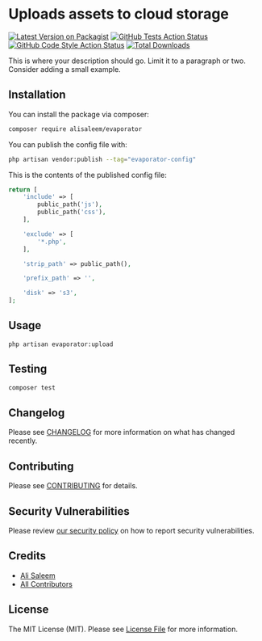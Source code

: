 # Uploads assets to cloud storage

[![Latest Version on Packagist](https://img.shields.io/packagist/v/alisaleem/evaporator.svg?style=flat-square)](https://packagist.org/packages/alisaleem/evaporator)
[![GitHub Tests Action Status](https://img.shields.io/github/workflow/status/alisaleem/evaporator/run-tests?label=tests)](https://github.com/alisaleem/evaporator/actions?query=workflow%3Arun-tests+branch%3Amain)
[![GitHub Code Style Action Status](https://img.shields.io/github/workflow/status/alisaleem/evaporator/Check%20&%20fix%20styling?label=code%20style)](https://github.com/alisaleem/evaporator/actions?query=workflow%3A"Check+%26+fix+styling"+branch%3Amain)
[![Total Downloads](https://img.shields.io/packagist/dt/alisaleem/evaporator.svg?style=flat-square)](https://packagist.org/packages/alisaleem/evaporator)

This is where your description should go. Limit it to a paragraph or two. Consider adding a small example.

## Installation

You can install the package via composer:

```bash
composer require alisaleem/evaporator
```

You can publish the config file with:

```bash
php artisan vendor:publish --tag="evaporator-config"
```

This is the contents of the published config file:

```php
return [
    'include' => [
        public_path('js'),
        public_path('css'),
    ],

    'exclude' => [
        '*.php',
    ],

    'strip_path' => public_path(),

    'prefix_path' => '',

    'disk' => 's3',
];
```

## Usage

```shell
php artisan evaporator:upload
```

## Testing

```bash
composer test
```

## Changelog

Please see [CHANGELOG](CHANGELOG.md) for more information on what has changed recently.

## Contributing

Please see [CONTRIBUTING](.github/CONTRIBUTING.md) for details.

## Security Vulnerabilities

Please review [our security policy](../../security/policy) on how to report security vulnerabilities.

## Credits

- [Ali Saleem](https://github.com/AliSaleem27)
- [All Contributors](../../contributors)

## License

The MIT License (MIT). Please see [License File](LICENSE.md) for more information.
